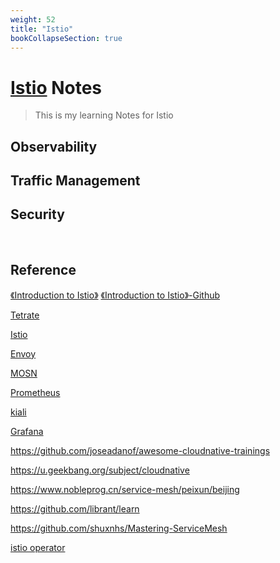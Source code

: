 ```yaml
---
weight: 52
title: "Istio"
bookCollapseSection: true
---
```



# [Istio](https://istio.io/) Notes
> This is my learning Notes for Istio





## Observability


## Traffic Management





## Security





<br/>

## Reference

[《Introduction to Istio》](https://learning.edx.org/course/course-v1:LinuxFoundationX+LFS144x+3T2022/home)
[《Introduction to Istio》-Github](https://gitee.com/jnh/cncf-istio-course)

[Tetrate](https://academy.tetrate.io/enrollments)

[Istio](https://github.com/istio/istio)

[Envoy](https://github.com/envoyproxy/envoy)

[MOSN](https://mosn.io/)



[Prometheus](https://prometheus.io/)

[kiali]()

[Grafana]()

https://github.com/joseadanof/awesome-cloudnative-trainings

https://u.geekbang.org/subject/cloudnative

https://www.nobleprog.cn/service-mesh/peixun/beijing

https://github.com/librant/learn

https://github.com/shuxnhs/Mastering-ServiceMesh

[istio operator](https://developer.cisco.com/codeexchange/github/repo/banzaicloud/istio-operator/)

[]()

[]()

[]()

[]()

[]()

[]()

[]()

[]()








